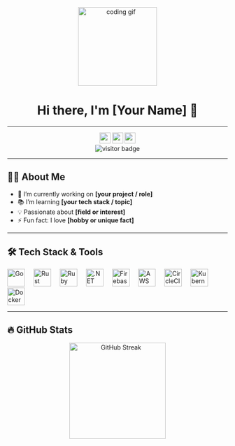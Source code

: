 <div align="center">
  <img height="180" src="https://media.giphy.com/media/M9gbBd9nbDrOTu1Mqx/giphy.gif" alt="coding gif"/>
  
  # Hi there, I'm [Your Name] 👋  
</div>

---

<div align="center">
  <a href="#"><img src="https://img.shields.io/static/v1?message=LinkedIn&logo=linkedin&label=&color=0077B5&logoColor=white&style=for-the-badge" height="25"/></a>
  <a href="#"><img src="https://img.shields.io/static/v1?message=Youtube&logo=youtube&label=&color=FF0000&logoColor=white&style=for-the-badge" height="25"/></a>
  <a href="#"><img src="https://img.shields.io/static/v1?message=Twitter&logo=twitter&label=&color=1DA1F2&logoColor=white&style=for-the-badge" height="25"/></a>
</div>

<div align="center">
  <img src="https://visitor-badge.laobi.icu/badge?page_id=yourusername.yourusername" alt="visitor badge"/>
</div>

---

## 👩‍💻 About Me
- 🔭 I’m currently working on **[your project / role]**  
- 📚 I’m learning **[your tech stack / topic]**  
- 💡 Passionate about **[field or interest]**  
- ⚡ Fun fact: I love **[hobby or unique fact]**

---

## 🛠 Tech Stack & Tools
<div align="left">
  <img src="https://cdn.jsdelivr.net/gh/devicons/devicon/icons/go/go-original-wordmark.svg" height="40" alt="Go"/>
  <img width="12"/>
  <img src="https://cdn.jsdelivr.net/gh/devicons/devicon/icons/rust/rust-original.svg" height="40" alt="Rust"/>
  <img width="12"/>
  <img src="https://cdn.jsdelivr.net/gh/devicons/devicon/icons/ruby/ruby-plain-wordmark.svg" height="40" alt="Ruby"/>
  <img width="12"/>
  <img src="https://cdn.jsdelivr.net/gh/devicons/devicon/icons/dot-net/dot-net-plain-wordmark.svg" height="40" alt=".NET"/>
  <img width="12"/>
  <img src="https://cdn.jsdelivr.net/gh/devicons/devicon/icons/firebase/firebase-plain-wordmark.svg" height="40" alt="Firebase"/>
  <img width="12"/>
  <img src="https://cdn.jsdelivr.net/gh/devicons/devicon/icons/amazonwebservices/amazonwebservices-line-wordmark.svg" height="40" alt="AWS"/>
  <img width="12"/>
  <img src="https://cdn.jsdelivr.net/gh/devicons/devicon/icons/circleci/circleci-plain.svg" height="40" alt="CircleCI"/>
  <img width="12"/>
  <img src="https://cdn.jsdelivr.net/gh/devicons/devicon/icons/kubernetes/kubernetes-plain.svg" height="40" alt="Kubernetes"/>
  <img width="12"/>
  <img src="https://cdn.jsdelivr.net/gh/devicons/devicon/icons/docker/docker-plain-wordmark.svg" height="40" alt="Docker"/>
</div>

---

## 🔥 GitHub Stats
<div align="center">
  <img src="https://streak-stats.demolab.com?user=yourusername&theme=dark&hide_border=false&border_radius=8" height="220" alt="GitHub Streak"/>
</div>
